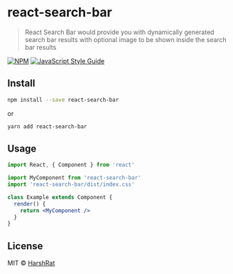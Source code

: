 # react-search-bar

> React Search Bar would provide you with dynamically generated search bar results with optional image to be shown inside the search bar results

[![NPM](https://img.shields.io/npm/v/react-search-bar.svg)](https://www.npmjs.com/package/react-search-bar) [![JavaScript Style Guide](https://img.shields.io/badge/code_style-standard-brightgreen.svg)](https://standardjs.com)

## Install

```bash
npm install --save react-search-bar
```
or
```bash
yarn add react-search-bar
```


## Usage

```jsx
import React, { Component } from 'react'

import MyComponent from 'react-search-bar'
import 'react-search-bar/dist/index.css'

class Example extends Component {
  render() {
    return <MyComponent />
  }
}
```

## License

MIT © [HarshRat](https://github.com/HarshRat)
